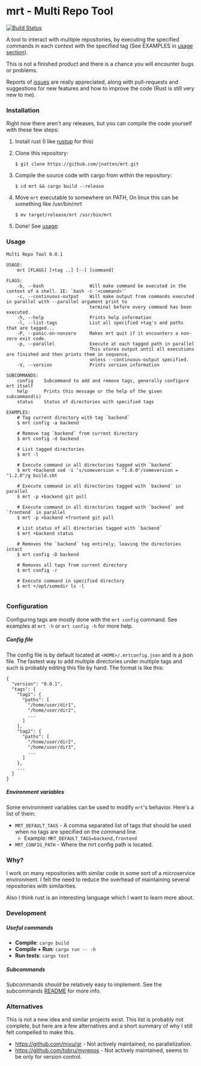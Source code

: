 # mrt - Multi Repo Tool
[![Build Status](https://travis-ci.org/jnatten/mrt.svg?branch=master)](https://travis-ci.org/jnatten/mrt)

A tool to interact with multiple repositories, by executing the specified commands in each context with the specified tag (See EXAMPLES in [usage section](#usage)).

This is not a finished product and there is a chance you will encounter bugs or problems. 

Reports of [issues](https://github.com/jnatten/mrt/issues/new) are really appreciated, along with pull-requests and suggestions for new features and how to improve the code (Rust is still very new to me).

### Installation

Right now there aren't any releases, but you can compile the code yourself with these few steps:

1. Install rust (I like [rustup](https://www.rust-lang.org/tools/install) for this)
2. Clone this repository:

    `$ git clone https://github.com/jnatten/mrt.git`
3. Compile the source code with cargo from within the repository:

    `$ cd mrt && cargo build --release`
4. Move `mrt` executable to somewhere on PATH, On linux this can be something like /usr/bin/mrt

    `$ mv target/release/mrt /usr/bin/mrt`
    
5. Done! See [usage](#usage):

### Usage
```
Multi Repo Tool 0.0.1

USAGE:
    mrt [FLAGS] [+tag ..] [--] [command]

FLAGS:
    -b, --bash                 Will make command be executed in the context of a shell. IE: `bash -c '<command>'`
    -c, --continuous-output    Will make output from commands executed in parallel with --parallel argument print to
                               terminal before every command has been executed.
    -h, --help                 Prints help information
    -l, --list-tags            List all specified +tag's and paths that are tagged...
    -P, --panic-on-nonzero     Makes mrt quit if it encounters a non-zero exit code.
    -p, --parallel             Execute at each tagged path in parallel
                               This stores output until all executions are finished and then prints them in sequence,
                               unless --continuous-output specified.
    -V, --version              Prints version information

SUBCOMMANDS:
    config    Subcommand to add and remove tags, generally configure mrt itself
    help      Prints this message or the help of the given subcommand(s)
    status    Status of directories with specified tags

EXAMPLES:
    # Tag current directory with tag `backend`
    $ mrt config -a backend

    # Remove tag `backend` from current directory
    $ mrt config -d backend

    # List tagged directories
    $ mrt -l

    # Execute command in all directories tagged with `backend`
    $ mrt +backend sed -i 's/someversion = "1.0.0"/someversion = "1.2.0"/g build.sbt

    # Execute command in all directories tagged with `backend` in parallel
    $ mrt -p +backend git pull

    # Execute command in all directories tagged with `backend` and `frontend` in parallel
    $ mrt -p +backend +frontend git pull

    # List status of all directories tagged with `backend`
    $ mrt +backend status

    # Removes the `backend` tag entirely, leaving the directories intact
    $ mrt config -D backend

    # Removes all tags from current directory
    $ mrt config -r

    # Execute command in specified directory
    $ mrt +/opt/somedir ls -l
    
```

### Configuration
Configuring tags are mostly done with the `mrt config` command.
See examples at `mrt -h` or `mrt config -h` for more help.

##### Config file
The config file is by default located at `<HOME>/.mrtconfig.json` and is a json file.
The fastest way to add multiple directories under multiple tags and such is probably editing this file by hand.
The format is like this:
```
{
  "version": "0.0.1",
  "tags": {
    "tag1": {
      "paths": [
        "/home/user/dir1",
        "/home/user/dir2",
        ...
      ]
    },
    "tag2": {
      "paths": [
        "/home/user/dir2",
        "/home/user/dir3",
        ...
      ]
    },
    ...
  }
}
```

##### Environment variables
Some environment variables can be used to modify `mrt`'s behavior. Here's a list of them:

- `MRT_DEFAULT_TAGS` - A comma separated list of tags that should be used when no tags are specified on the command line.
    - Example: `MRT_DEFAULT_TAGS=backend,frontend`
- `MRT_CONFIG_PATH` - Where the mrt config path is located.

### Why?

I work on many repositories with similar code in some sort of a microservice environment. 
I felt the need to reduce the overhead of maintaining several repositories with similarities.

Also I think rust is an interesting language which I want to learn more about.

### Development
##### Useful commands
- **Compile**: `cargo build` 
- **Compile + Run**: `cargo run -- -h` 
- **Run tests**: `cargo test`
##### Subcommands
Subcommands _should_ be relatively easy to implement. See the subcommands [README](src/subcommands/README.md) for more info.

### Alternatives

This is not a new idea and similar projects exist.
This list is probably not complete, but here are a few alternatives and a short summary of why I still felt compelled to make this.

- https://github.com/mixu/gr - Not actively maintained, no parallelization.
- https://github.com/tobru/myrepos - Not actively maintained, seems to be only for version control.
